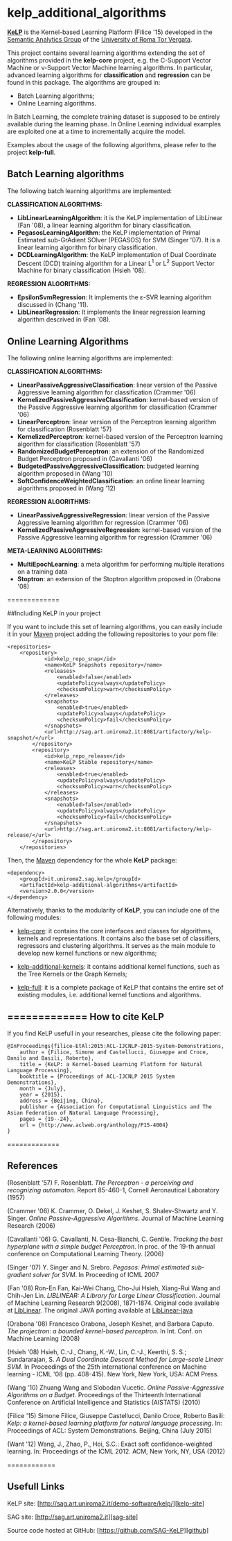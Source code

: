 kelp_additional_algorithms
==========================

[**KeLP**][kelp-site] is the Kernel-based Learning Platform (Filice '15) developed in the [Semantic Analytics Group][sag-site] of
the [University of Roma Tor Vergata][uniroma2-site]. 


This project contains several learning algorithms extending the set of algorithms provided in the **kelp-core** project, e.g. the C-Support Vector Machine or &nu;-Support Vector Machine learning algorithms. In particular, advanced learning algorithms for **classification** and **regression** can be found in this package. The algorithms are grouped in:

* Batch Learning algorithms;
* Online Learning algorithms.

In Batch Learning, the complete training dataset is supposed to be entirely available during the learning phase. In Online Learning individual examples are exploited one at a time to incrementally acquire the model. 

Examples about the usage of the following algorithms, please refer to the project **kelp-full**.

Batch Learning algorithms
-------------------------
The following batch learning algorithms are implemented:

**CLASSIFICATION ALGORITHMS:**

* **LibLinearLearningAlgorithm**: it is the KeLP implementation of LibLinear (Fan '08), a linear learning algorithm for binary classification.
* **PegasosLearningAlgorithm**: the KeLP implementation of Primal Estimated sub-GrAdient SOlver (PEGASOS) for SVM (Singer '07). It is a linear learning algorithm for binary classification.
* **DCDLearningAlgorithm**: the KeLP implementation of Dual Coordinate Descent (DCD) training algorithm for a Linear L<sup>1</sup> or L<sup>2</sup> Support Vector Machine for binary classification (Hsieh '08).


**REGRESSION ALGORITHMS:**

* **EpsilonSvmRegression**: It implements the  &epsilon;-SVR learning algorithm discussed in (Chang '11).
* **LibLinearRegression**: It implements the linear regression learning algorithm descrived in (Fan '08).
  
Online Learning Algorithms
--------------------------
The following online learning algorithms are implemented:

**CLASSIFICATION ALGORITHMS:**

* **LinearPassiveAggressiveClassification**: linear version of the Passive Aggressive learning algorithm for classification (Crammer '06) 
* **KernelizedPassiveAggressiveClassification**: kernel-based version of the Passive Aggressive learning algorithm for classification (Crammer '06)
* **LinearPerceptron**: linear version of the Perceptron learning algorithm for classification (Rosenblatt '57)
* **KernelizedPerceptron**: kernel-based version of the Perceptron learning algorithm for classification (Rosenblatt '57)
* **RandomizedBudgetPerceptron**: an extension of the Randomized Budget Perceptron proposed in (Cavallanti '06)
* **BudgetedPassiveAggressiveClassification**: budgeted learning algorithm proposed in (Wang '10)
* **SoftConfidenceWeightedClassification**: an online linear learning algorithms proposed in (Wang '12)

**REGRESSION ALGORITHMS:**

* **LinearPassiveAggressiveRegression**: linear version of the Passive Aggressive learning algorithm for regression (Crammer '06)
* **KernelizedPassiveAggressiveRegression**: kernel-based version of the Passive Aggressive learning algorithm for regression (Crammer '06)

**META-LEARNING ALGORITHMS:**

* **MultiEpochLearning**: a meta algorithm for performing multiple iterations on a training data
* **Stoptron**: an extension of the Stoptron algorithm proposed in (Orabona '08)
  
=============

##Including KeLP in your project

If you want to include this set of learning algorithms, you can  easily include it in your [Maven][maven-site] project adding the following repositories to your pom file:

```
<repositories>
	<repository>
			<id>kelp_repo_snap</id>
			<name>KeLP Snapshots repository</name>
			<releases>
				<enabled>false</enabled>
				<updatePolicy>always</updatePolicy>
				<checksumPolicy>warn</checksumPolicy>
			</releases>
			<snapshots>
				<enabled>true</enabled>
				<updatePolicy>always</updatePolicy>
				<checksumPolicy>fail</checksumPolicy>
			</snapshots>
			<url>http://sag.art.uniroma2.it:8081/artifactory/kelp-snapshot/</url>
		</repository>
		<repository>
			<id>kelp_repo_release</id>
			<name>KeLP Stable repository</name>
			<releases>
				<enabled>true</enabled>
				<updatePolicy>always</updatePolicy>
				<checksumPolicy>warn</checksumPolicy>
			</releases>
			<snapshots>
				<enabled>false</enabled>
				<updatePolicy>always</updatePolicy>
				<checksumPolicy>fail</checksumPolicy>
			</snapshots>
			<url>http://sag.art.uniroma2.it:8081/artifactory/kelp-release/</url>
		</repository>
	</repositories>
```

Then, the [Maven][maven-site] dependency for the whole **KeLP** package:

```
<dependency>
    <groupId>it.uniroma2.sag.kelp</groupId>
    <artifactId>kelp-additional-algorithms</artifactId>
    <version>2.0.0</version>
</dependency>
```

Alternatively, thanks to the modularity of **KeLP**, you can include one of the following modules:

* [kelp-core](https://github.com/SAG-KeLP/kelp-core): it contains the core interfaces and classes for algorithms, kernels and representations. It contains also the base set of classifiers, regressors and clustering algorithms. It serves as the main module to develop new kernel functions or new algorithms;

* [kelp-additional-kernels](https://github.com/SAG-KeLP/kelp-additional-kernels): it contains additional kernel functions, such as the Tree Kernels or the Graph Kernels;

* [kelp-full](https://github.com/SAG-KeLP/kelp-full): it is a complete package of KeLP that contains the entire set of existing modules, i.e. additional  kernel functions and algorithms.


=============
How to cite KeLP
----------------
If you find KeLP usefull in your researches, please cite the following paper:

```
@InProceedings{filice-EtAl:2015:ACL-IJCNLP-2015-System-Demonstrations,
	author = {Filice, Simone and Castellucci, Giuseppe and Croce, Danilo and Basili, Roberto},
	title = {KeLP: a Kernel-based Learning Platform for Natural Language Processing},
	booktitle = {Proceedings of ACL-IJCNLP 2015 System Demonstrations},
	month = {July},
	year = {2015},
	address = {Beijing, China},
	publisher = {Association for Computational Linguistics and The Asian Federation of Natural Language Processing},
	pages = {19--24},
	url = {http://www.aclweb.org/anthology/P15-4004}
}
```

=============

References
----------

(Rosenblatt '57) F. Rosenblatt. _The Perceptron - a perceiving and recognizing automaton_. Report 85-460-1, Cornell Aeronautical Laboratory (1957)


(Crammer '06) K. Crammer, O. Dekel, J. Keshet, S. Shalev-Shwartz and Y. Singer. _Online Passive-Aggressive Algorithms_. Journal of Machine Learning Research (2006)


(Cavallanti '06) G. Cavallanti, N. Cesa-Bianchi, C. Gentile. _Tracking the best hyperplane with a simple budget Perceptron_. In proc. of the 19-th annual conference on Computational Learning Theory. (2006)


(Singer '07) Y. Singer and N. Srebro. _Pegasos: Primal estimated sub-gradient solver for SVM_. In Proceeding of ICML 2007

 
(Fan '08) Ron-En Fan, Kai-Wei Chang, Cho-Jui Hsieh, Xiang-Rui Wang and Chih-Jen Lin. _LIBLINEAR: A Library for Large Linear Classification_. Journal of Machine Learning Research 9(2008), 1871-1874. Original code available at [LibLinear][liblinear-site]. The original JAVA porting available at [LibLinear-java][porting-site]

(Orabona '08) Francesco Orabona, Joseph Keshet, and Barbara Caputo. _The projectron: a bounded kernel-based perceptron_. In Int. Conf. on Machine Learning (2008)


(Hsieh '08) Hsieh, C.-J., Chang, K.-W., Lin, C.-J., Keerthi, S. S.; Sundararajan, S. _A Dual Coordinate Descent Method for Large-scale Linear SVM_. In Proceedings of the 25th international conference on Machine learning - ICML '08 (pp. 408-415). New York, New York, USA: ACM Press.

(Wang '10) Zhuang Wang and Slobodan Vucetic. _Online Passive-Aggressive Algorithms on a Budget_. Proceedings of the Thirteenth International Conference on Artificial Intelligence and Statistics (AISTATS) (2010)


(Filice '15) Simone Filice, Giuseppe Castellucci, Danilo Croce, Roberto Basili: _Kelp: a kernel-based learning platform for natural language processing_. In: Proceedings of ACL: System Demonstrations. Beijing, China (July 2015)


(Want '12) Wang, J., Zhao, P., Hoi, S.C.: Exact soft confidence-weighted learning. In: Proceedings of the ICML 2012. ACM, New York, NY, USA (2012)

============

Usefull Links
-------------

KeLP site: [http://sag.art.uniroma2.it/demo-software/kelp/][kelp-site]

SAG site: [http://sag.art.uniroma2.it][sag-site]

Source code hosted at GitHub: [https://github.com/SAG-KeLP][github]

[sag-site]: http://sag.art.uniroma2.it "SAG site"
[uniroma2-site]: http://www.uniroma2.it "University of Roma Tor Vergata"
[kelp-site]: http://sag.art.uniroma2.it/demo-software/kelp/
[liblinear-site]: http://www.csie.ntu.edu.tw/~cjlin/liblinear
[porting-site]: http://liblinear.bwaldvogel.de
[libsvm-site]: http://www.csie.ntu.edu.tw/~cjlin/libsvm/
[github]: https://github.com/SAG-KeLP
[maven-site]: http://maven.apache.org "Apache Maven"

